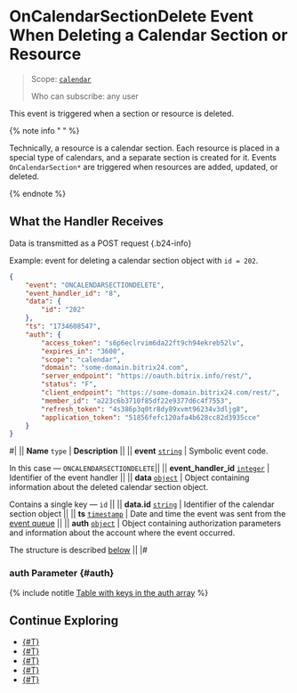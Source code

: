 # OnCalendarSectionDelete Event When Deleting a Calendar Section or Resource

> Scope: [`calendar`](../../scopes/permissions.md)
>
> Who can subscribe: any user

This event is triggered when a section or resource is deleted.

{% note info " " %}

Technically, a resource is a calendar section. Each resource is placed in a special type of calendars, and a separate section is created for it. Events `OnCalendarSection*` are triggered when resources are added, updated, or deleted.

{% endnote %}

## What the Handler Receives

Data is transmitted as a POST request {.b24-info}

Example: event for deleting a calendar section object with `id = 202`.

```json
{
    "event": "ONCALENDARSECTIONDELETE",
    "event_handler_id": "8",
    "data": {
        "id": "202"
    },
    "ts": "1734608547",
    "auth": {
        "access_token": "s6p6eclrvim6da22ft9ch94ekreb52lv",
        "expires_in": "3600",
        "scope": "calendar",
        "domain": "some-domain.bitrix24.com",
        "server_endpoint": "https://oauth.bitrix.info/rest/",
        "status": "F",
        "client_endpoint": "https://some-domain.bitrix24.com/rest/",
        "member_id": "a223c6b3710f85df22e9377d6c4f7553",
        "refresh_token": "4s386p3q0tr8dy89xvmt96234v3dljg8",
        "application_token": "51856fefc120afa4b628cc82d3935cce"
    }
}
```

#|
|| **Name**
`type` | **Description** ||
|| **event**
[`string`][1] | Symbolic event code.

In this case — `ONCALENDARSECTIONDELETE`||
|| **event_handler_id**
[`integer`][1] | Identifier of the event handler ||
|| **data**
[`object`][1] | Object containing information about the deleted calendar section object.

Contains a single key — `id` ||
|| **data.id**
[`string`][1] | Identifier of the calendar section object ||
|| **ts**
[`timestamp`][1] | Date and time the event was sent from the [event queue](../../events/index.md) ||
|| **auth**
[`object`][1] | Object containing authorization parameters and information about the account where the event occurred.

The structure is described [below](#auth) ||
|#

### auth Parameter {#auth}

{% include notitle [Table with keys in the auth array](../../../_includes/auth-params-in-events.md) %}

## Continue Exploring 

- [{#T}](../../events/index.md)
- [{#T}](../../events/event-bind.md)
- [{#T}](./index.md)
- [{#T}](./on-calendar-section-add.md)
- [{#T}](./on-calendar-section-update.md)

[1]: ../../data-types.md